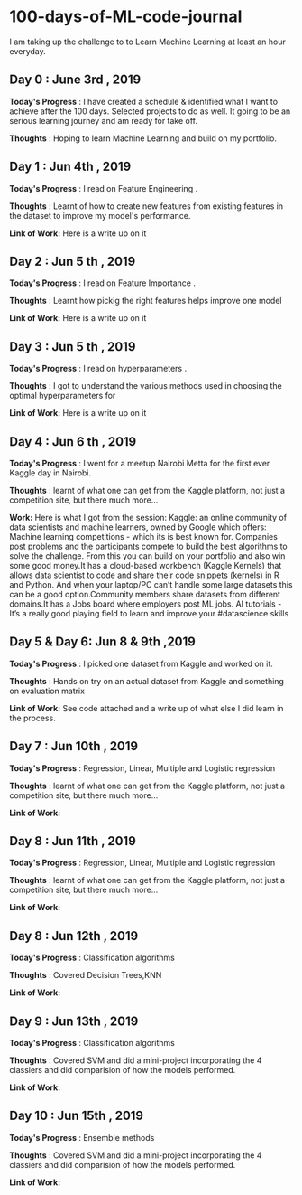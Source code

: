 # 100-days-of-ML-code-journal
I am taking up the challenge to to Learn Machine Learning at least an hour everyday.


## Day 0 : June 3rd , 2019
**Today's Progress** : I have created a schedule & identified what I want to achieve after the 100 days. Selected projects to do as well. It going to be an serious learning journey and am ready for take off. 

**Thoughts** : Hoping to learn Machine Learning and build on my portfolio.

## Day 1 : Jun 4th , 2019

**Today's Progress** : I read on Feature Engineering .

**Thoughts** : Learnt of how to create new features from existing features in the dataset to improve my model's performance.

**Link of Work:**  Here is a write up on it  


## Day 2 : Jun 5 th , 2019

**Today's Progress** : I read on Feature Importance .

**Thoughts** : Learnt how pickig the right features helps improve one model

**Link of Work:** Here is a write up on it    


## Day 3 : Jun 5 th , 2019

**Today's Progress** : I read on hyperparameters .

**Thoughts** : I got to understand the various methods used in choosing the optimal hyperparameters for 

**Link of Work:** Here is a write up on it 

## Day 4 : Jun 6 th , 2019

**Today's Progress** : I went for a meetup Nairobi Metta for the first ever Kaggle day in Nairobi.

**Thoughts** : learnt of what one can get from the Kaggle platform, not just a competition site, but there much more...

**Work:** Here is what I got from the session: Kaggle: an online community of data scientists and machine learners, owned by Google which offers: Machine learning competitions - which its is best known for. Companies post problems and the participants compete to build the best algorithms to solve the challenge. From this you can build on your portfolio and also win some good money.It has a cloud-based workbench (Kaggle Kernels) that allows data scientist to code and share their code snippets (kernels) in R and Python. And when your laptop/PC can’t handle some large datasets this can be a good option.Community members share datasets from different domains.It has a Jobs board where employers post ML jobs. AI tutorials - It’s a really good playing field to learn and improve your #datascience skills


## Day 5 & Day 6: Jun 8 & 9th ,2019

**Today's Progress** : I picked one dataset from Kaggle and worked on it.

**Thoughts** : Hands on try on an actual dataset from Kaggle and something on evaluation matrix

**Link of Work:**  See code attached and a write up of what else I did learn in the process.


## Day 7 : Jun 10th , 2019

**Today's Progress** : Regression, Linear, Multiple and Logistic regression

**Thoughts** : learnt of what one can get from the Kaggle platform, not just a competition site, but there much more...

**Link of Work:**  



## Day 8 : Jun 11th , 2019

**Today's Progress** : Regression, Linear, Multiple and Logistic regression

**Thoughts** : learnt of what one can get from the Kaggle platform, not just a competition site, but there much more...


**Link of Work:**  



## Day 8 : Jun 12th , 2019

**Today's Progress** : Classification algorithms

**Thoughts** : Covered Decision Trees,KNN

**Link of Work:** 

## Day 9 : Jun 13th , 2019

**Today's Progress** : Classification algorithms

**Thoughts** : Covered SVM and did a mini-project incorporating the 4 classiers and did comparision of how the models performed.

**Link of Work:** 

## Day 10 : Jun 15th , 2019

**Today's Progress** : Ensemble methods

**Thoughts** : Covered SVM and did a mini-project incorporating the 4 classiers and did comparision of how the models performed.

**Link of Work:** 
